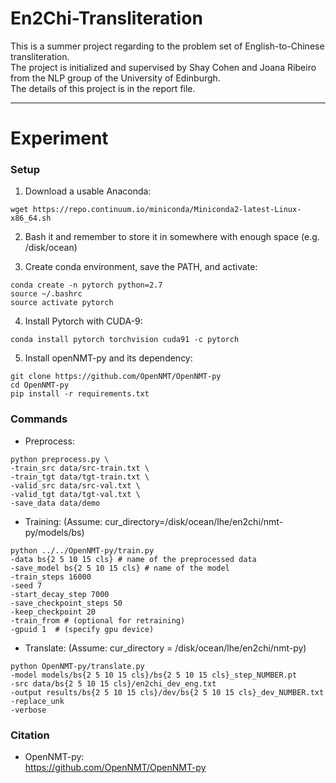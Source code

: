 # En2Chi-Transliteration
This is a summer project regarding to the problem set of English-to-Chinese transliteration. <br />
The project is initialized and supervised by Shay Cohen and Joana Ribeiro from the NLP group of the University of Edinburgh.<br />
The details of this project is in the report file.<br />

---

# Experiment 

### Setup

1. Download a usable Anaconda:

```
wget https://repo.continuum.io/miniconda/Miniconda2-latest-Linux-x86_64.sh
```

2. Bash it and remember to store it in somewhere with enough space (e.g. /disk/ocean)

3. Create conda environment, save the PATH, and activate:

```
conda create -n pytorch python=2.7
source ~/.bashrc
source activate pytorch
```

4. Install Pytorch with CUDA-9:

```
conda install pytorch torchvision cuda91 -c pytorch
```

5. Install openNMT-py and its dependency:

```
git clone https://github.com/OpenNMT/OpenNMT-py
cd OpenNMT-py
pip install -r requirements.txt
```

### Commands

- Preprocess:

```
python preprocess.py \
-train_src data/src-train.txt \
-train_tgt data/tgt-train.txt \
-valid_src data/src-val.txt \
-valid_tgt data/tgt-val.txt \
-save_data data/demo
```

- Training:
(Assume: cur_directory=/disk/ocean/lhe/en2chi/nmt-py/models/bs)

```
python ../../OpenNMT-py/train.py 
-data bs{2 5 10 15 cls} # name of the preprocessed data
-save_model bs{2 5 10 15 cls} # name of the model
-train_steps 16000 
-seed 7 
-start_decay_step 7000 
-save_checkpoint_steps 50 
-keep_checkpoint 20
-train_from # (optional for retraining)
-gpuid 1  # (specify gpu device)

```

- Translate:
(Assume: cur_directory = /disk/ocean/lhe/en2chi/nmt-py)

```
python OpenNMT-py/translate.py 
-model models/bs{2 5 10 15 cls}/bs{2 5 10 15 cls}_step_NUMBER.pt 
-src data/bs{2 5 10 15 cls}/en2chi_dev_eng.txt 
-output results/bs{2 5 10 15 cls}/dev/bs{2 5 10 15 cls}_dev_NUMBER.txt 
-replace_unk 
-verbose
```

### Citation
- OpenNMT-py:<br />
   https://github.com/OpenNMT/OpenNMT-py
